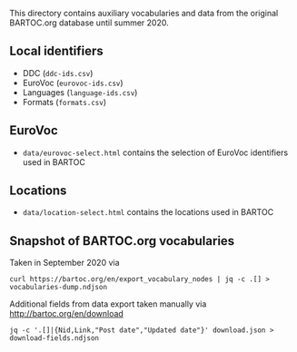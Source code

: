 This directory contains auxiliary vocabularies and data from the original BARTOC.org database until summer 2020.

## Local identifiers

* DDC (`ddc-ids.csv`)
* EuroVoc (`eurovoc-ids.csv`)
* Languages (`language-ids.csv`)
* Formats (`formats.csv`)

## EuroVoc

* `data/eurovoc-select.html` contains the selection of EuroVoc identifiers used in BARTOC

## Locations

* `data/location-select.html` contains the locations used in BARTOC

## Snapshot of BARTOC.org vocabularies

Taken in September 2020 via

    curl https://bartoc.org/en/export_vocabulary_nodes | jq -c .[] > vocabularies-dump.ndjson

Additional fields from data export taken manually via <http://bartoc.org/en/download>

    jq -c '.[]|{Nid,Link,"Post date","Updated date"}' download.json > download-fields.ndjson
